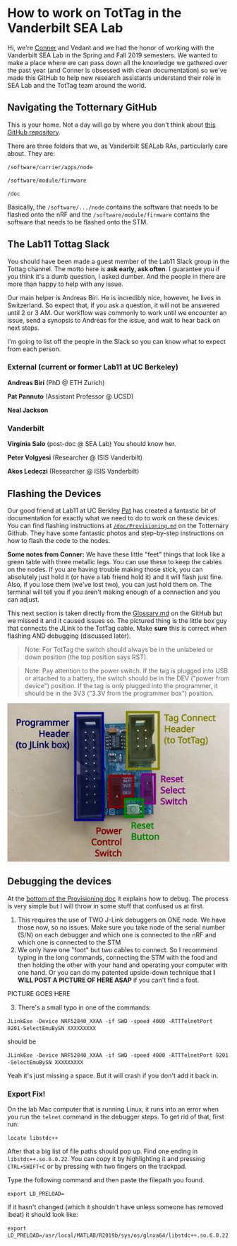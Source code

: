 # How to work on TotTag in the Vanderbilt SEA Lab

Hi, we're [Conner](https://www.connerpinson.com/) and Vedant and we had the honor of working with the Vanderbilt SEA Lab in the Spring and Fall 2019 semesters. We wanted to make a place where we can pass down all the knowledge we gathered over the past year (and Conner is obsessed with clean documentation) so we've made this GitHub to help new research assistants understand their role in SEA Lab and the TotTag team around the world.

## Navigating the Totternary GitHub

This is your home. Not a day will go by where you don't think about [this GitHub repository](https://github.com/lab11/totternary).

There are three folders that we, as Vanderbilt SEALab RAs, particularly care about. They are:

```
/software/carrier/apps/node
```
```
/software/module/firmware
```
```
/doc
```

Basically, the `/software/.../node` contains the software that needs to be flashed onto the nRF and the `/software/module/firmware` contains the software that needs to be flashed onto the STM.

## The Lab11 Tottag Slack

You should have been made a guest member of the Lab11 Slack group in the Tottag channel. The motto here is **ask early, ask often**. I guarantee you if you think it's a dumb question, I asked dumber. And the people in there are more than happy to help with any issue.

Our main helper is Andreas Biri. He is incredibly nice, however, he lives in Switzerland. So expect that, if you ask a question, it will not be answered until 2 or 3 AM. Our workflow was commonly to work until we encounter an issue, send a synopsis to Andreas for the issue, and wait to hear back on next steps.

I'm going to list off the people in the Slack so you can know what to expect from each person.

### External (current or former Lab11 at UC Berkeley)

**Andreas Biri** (PhD @ ETH Zurich)

**Pat Pannuto** (Assistant Professor @ UCSD)

**Neal Jackson**

### Vanderbilt

**Virginia Salo** (post-doc @ SEA Lab) You should know her.

**Peter Volgyesi** (Researcher @ ISIS Vanderbilt)

**Akos Ledeczi** (Researcher @ ISIS Vanderbilt)


## Flashing the Devices

Our good friend at Lab11 at UC Berkley [Pat](https://patpannuto.com/) has created a fantastic bit of documentation for exactly what we need to do to work on these devices. You can find flashing instructions at [`/doc/Provisioning.md`](https://github.com/lab11/totternary/blob/master/doc/Provisioning.md) on the Totternary Github. They have some fantastic photos and step-by-step instructions on how to flash the code to the nodes.

**Some notes from Conner:** We have these little "feet" things that look like a green table with three metallic legs. You can use these to keep the cables on the nodes. If you are having trouble making those stick, you can absolutely just hold it (or have a lab friend hold it) and it will flash just fine. Also, if you lose them (we've lost two), you can just hold them on. The terminal will tell you if you aren't making enough of a connection and you can adjust.

This next section is taken directly from the [Glossary.md](https://github.com/lab11/totternary/blob/master/doc/Glossary.md#Hardware-Glossary) on the GitHub but we missed it and it caused issues so. The pictured thing is the little box guy that connects the JLink to the TotTag cable. Make **sure** this is correct when flashing AND debugging (discussed later).

>Note: For TotTag the switch should always be in the unlabeled or down position (the top position says RST).

>Note: Pay attention to the power switch. If the tag is plugged into USB or attached to a battery, the switch should be in the DEV ("power from device") position. If the tag is only plugged into the programmer, it should be in the 3V3 ("3.3V from the programmer box") position.

![TagConnect Adapter Photo](images/adapter_jlink_tagconnect_annotated.svg)

## Debugging the devices

At the [bottom of the Provisioning doc](https://github.com/lab11/totternary/blob/master/doc/Provisioning.md#Debugging) it explains how to debug. The process is very simple but I will throw in some stuff that confused us at first.

1. This requires the use of TWO J-Link debuggers on ONE node. We have those now, so no issues. Make sure you take node of the serial number (S/N) on each debugger and which one is connected to the nRF and which one is connected to the STM
2. We only have one "foot" but two cables to connect. So I recommend typing in the long commands, connecting the STM with the food and then holding the other with your hand and operating your computer with one hand. Or you can do my patented upside-down technique that **I WILL POST A PICTURE OF HERE ASAP** if you can't find a foot.

PICTURE GOES HERE

3. There's a small typo in one of the commands:
```
JLinkExe -Device NRF52840_XXAA -if SWD -speed 4000 -RTTTelnetPort 9201-SelectEmuBySN XXXXXXXXX
```
should be
```
JLinkExe -Device NRF52840_XXAA -if SWD -speed 4000 -RTTTelnetPort 9201 -SelectEmuBySN XXXXXXXXX
```
Yeah it's just missing a space. But it will crash if you don't add it back in.

### Export Fix!

On the lab Mac computer that is running Linux, it runs into an error when you run the `telnet` command in the debugger steps. To get rid of that, first run:
```terminal
locate libstdc++
```
After that a big list of file paths should pop up. Find one ending in `libstdc++.so.6.0.22`. You can copy it by highlighting it and pressing `CTRL+SHIFT+C` or by pressing with two fingers on the trackpad.

Type the following command and then paste the filepath you found.
```command
export LD_PRELOAD=
```
If it hasn't changed (which it shouldn't have unless someone has removed ibeat) it should look like:
```command
export LD_PRELOAD=/usr/local/MATLAB/R2019b/sys/os/glnxa64/libstdc++.so.6.0.22
```